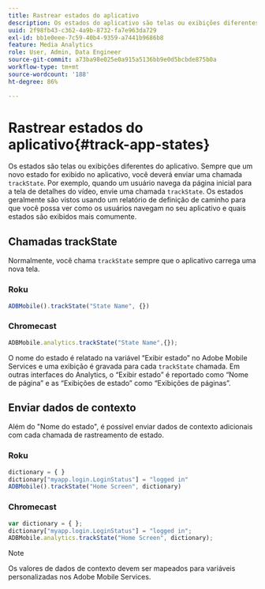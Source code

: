 ```yaml
---
title: Rastrear estados do aplicativo
description: Os estados do aplicativo são telas ou exibições diferentes do aplicativo. Saiba como rastrear o estado do aplicativo em seu aplicativo usando a chamada trackState .
uuid: 2f98fb43-c362-4a9b-8732-fa7e963da729
exl-id: bb1e0eee-7c59-40b4-9359-a7441b9686b8
feature: Media Analytics
role: User, Admin, Data Engineer
source-git-commit: a73ba98e025e0a915a5136bb9e0d5bcbde875b0a
workflow-type: tm+mt
source-wordcount: '188'
ht-degree: 86%

---
```


# Rastrear estados do aplicativo{#track-app-states}

Os estados são telas ou exibições diferentes do aplicativo. Sempre que um novo estado for exibido no aplicativo, você deverá enviar uma chamada `trackState`. Por exemplo, quando um usuário navega da página inicial para a tela de detalhes do vídeo, envie uma chamada `trackState`. Os estados geralmente são vistos usando um relatório de definição de caminho para que você possa ver como os usuários navegam no seu aplicativo e quais estados são exibidos mais comumente.

## Chamadas trackState

Normalmente, você chama `trackState` sempre que o aplicativo carrega uma nova tela.

### Roku

```js
ADBMobile().trackState("State Name", {})
```

### Chromecast

```js
ADBMobile.analytics.trackState("State Name",{});
```

O nome do estado é relatado na variável “Exibir estado” no Adobe Mobile Services e uma exibição é gravada para cada `trackState` chamada. Em outras interfaces do Analytics, o “Exibir estado” é reportado como “Nome de página” e as “Exibições de estado” como “Exibições de páginas”.

## Enviar dados de contexto

Além do &quot;Nome do estado&quot;, é possível enviar dados de contexto adicionais com cada chamada de rastreamento de estado.

### Roku

```js
dictionary = { } 
dictionary["myapp.login.LoginStatus"] = "logged in"  
ADBMobile().trackState("Home Screen", dictionary)
```

### Chromecast

```js
var dictionary = { }; 
dictionary["myapp.login.LoginStatus"] = "logged in"; 
ADBMobile.analytics.trackState("Home Screen", dictionary); 
```

>[!NOTE]
>
>Os valores de dados de contexto devem ser mapeados para variáveis personalizadas nos Adobe Mobile Services.
